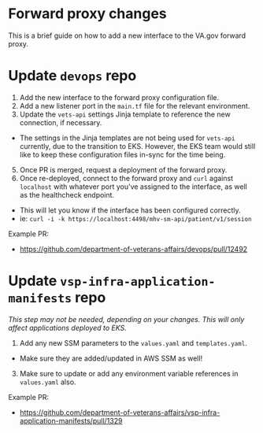 # Forward proxy changes

This is a brief guide on how to add a new interface to the VA.gov forward proxy.

# Update `devops` repo

1. Add the new interface to the forward proxy configuration file.
2. Add a new listener port in the `main.tf` file for the relevant environment.
3. Update the `vets-api` settings Jinja template to reference the new connection, if necessary.
  - The settings in the Jinja templates are not being used for `vets-api` currently, due to the transition to EKS. However, the EKS team would still like to keep these configuration files in-sync for the time being. 
5. Once PR is merged, request a deployment of the forward proxy.
6. Once re-deployed, connect to the forward proxy and `curl` against `localhost` with whatever port you've assigned to the interface, as well as the healthcheck endpoint.
  - This will let you know if the interface has been configured correctly.
  - ie: `curl -i -k https://localhost:4498/mhv-sm-api/patient/v1/session`

Example PR:
- https://github.com/department-of-veterans-affairs/devops/pull/12492

# Update `vsp-infra-application-manifests` repo

_This step may not be needed, depending on your changes. This will only affect applications deployed to EKS._

1. Add any new SSM parameters to the `values.yaml` and `templates.yaml`.
  - Make sure they are added/updated in AWS SSM as well! 
3. Make sure to update or add any environment variable references in `values.yaml` also.

Example PR:
- https://github.com/department-of-veterans-affairs/vsp-infra-application-manifests/pull/1329

